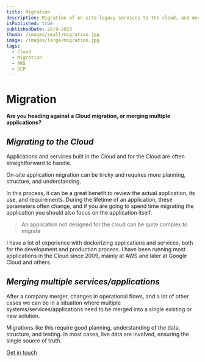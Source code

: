 ```yaml
---
title: Migration
description: Migration of on-site legacy services to the cloud, and merge of multiple services
isPublished: true
publishedDate: 26/9-2023
thumb: /images/small/migration.jpg
image: /images/large/migration.jpg
tags:
  - Cloud
  - Migration
  - AWS
  - GCP
---
```


# Migration

**Are you heading against a Cloud migration, or merging multiple applications?**

## _Migrating to the Cloud_

Applications and services built in the Cloud and for the Cloud are often straightforward to handle.

On-site application migration can be tricky and requires more planning, structure, and understanding. 

In this process, it can be a great benefit to review the actual application, its use, and requirements. During the lifetime of an application, these parameters often change, and if you are going to spend time migrating the application you should also focus on the application itself.

> An application not designed for the cloud can be quite complex to migrate

I have a lot of experience with dockerizing applications and services, both for the development and production process. I have been running most applications in the Cloud since 2009, mainly at AWS and later at Google Cloud and others.

## _Merging multiple services/applications_

After a company merger, changes in operational flows, and a lot of other cases we can be in a situation where multiple systems/services/applications need to be merged into a single existing or new solution. 

Migrations like this require good planning, understanding of the data, structure, and testing. In most cases, live data are involved, ensuring the single source of truth.

[Get in touch](/get-in-touch)